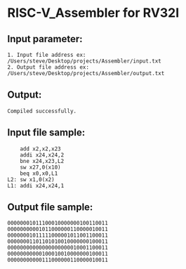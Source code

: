 # RISC-V_Assembler for RV32I

## Input parameter:
    1. Input file address ex: /Users/steve/Desktop/projects/Assembler/input.txt
    2. Output file address ex: /Users/steve/Desktop/projects/Assembler/output.txt
## Output:
    Compiled successfully.
## Input file sample:
        add x2,x2,x23
        addi x24,x24,2
        bne x24,x23,L2
        sw x27,0(x10)
        beq x0,x0,L1
    L2: sw x1,0(x2)
    L1: addi x24,x24,1
## Output file sample:
    00000001011100010000000100110011
    00000000001011000000110000010011
    00000001011111000001011001100011
    00000001101101010010000000100011
    00000000000000000000010001100011
    00000000000100010010000000100011
    00000000000111000000110000010011
    
